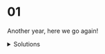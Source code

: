 # 01

Another year, here we go again!

<details>
  <summary>Solutions</summary>
  <ol>
    <li>68292</li>
    <li>203203</li>
  </ol>
</details>
